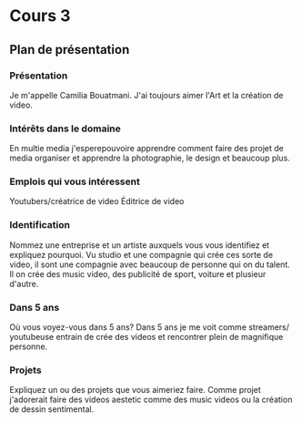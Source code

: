 # Cours 3
## Plan de présentation

### Présentation
Je m'appelle Camilia Bouatmani. J'ai toujours aimer l'Art et la création de video.  

### Intérêts dans le domaine
En multie media j'esperepouvoire apprendre comment faire des projet de media organiser et apprendre la photographie, le design et beaucoup plus.

### Emplois qui vous intéressent
Youtubers/créatrice de video
Éditrice de video 

### Identification
Nommez une entreprise et un artiste auxquels vous vous identifiez et expliquez pourquoi. 
Vu studio et une compagnie qui crée ces sorte de video, il sont une compagnie avec beaucoup de personne qui on du talent. Il on crée des music video, des publicité de sport, voiture et plusieur d'autre. 

### Dans 5 ans
Où vous voyez-vous dans 5 ans? 
Dans 5 ans je me voit comme streamers/ youtubeuse entrain de crée des videos et rencontrer plein de magnifique personne.

### Projets
Expliquez un ou des projets que vous aimeriez faire. 
Comme projet j'adorerait faire des videos aestetic comme des music videos ou la création de dessin sentimental. 
